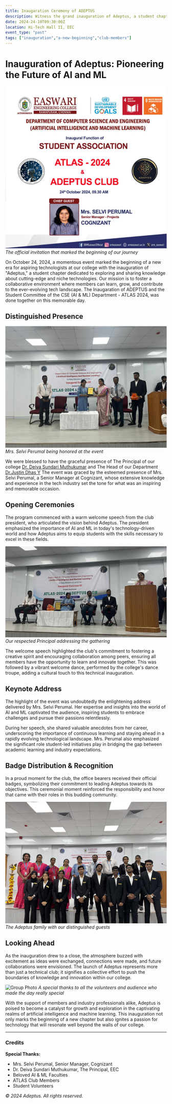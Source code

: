 ```yaml
---
title: Inaugaration Ceremony of ADEPTUS 
description: Witness the grand inauguration of Adeptus, a student chapter empowering the youth on technological awareness and skills that sets the foundation for future tech innovators.
date: 2024-24-10T09:30:00Z
location: Hi-Tech Hall II, EEC
event_type: "past"
tags: ["inauguration","a-new-beginning","club-members"]
---
```

# Inauguration of Adeptus: Pioneering the Future of AI and ML

![Event Invitation](https://raw.githubusercontent.com/tanush-em/adeptus-assets/master/uploads/inaugaration-poster.jpeg)
*The official invitation that marked the beginning of our journey*

On October 24, 2024, a momentous event marked the beginning of a new era for aspiring technologists at our college with the inauguration of "Adeptus," a student chapter  dedicated to exploring and sharing knowledge about cutting-edge and niche technologies. Our mission is to foster a collaborative environment where members can learn, grow, and contribute to the ever-evolving tech landscape. 
The Inaugaration of ADEPTUS and the Student Committee of the CSE (AI & ML) Department - ATLAS 2024, was done together on this memorable day.

## Distinguished Presence

![Honoring the Chief Guest](https://raw.githubusercontent.com/tanush-em/adeptus-assets/master/uploads/chief-guest-honoring.jpeg)
*Mrs. Selvi Perumal being honored at the event*

We were blessed to have the graceful presence of The Principal of our college [Dr. Deiva Sundari Muthukumar](https://www.linkedin.com/in/deiva-sundari-muthukumar-a738a66a/)  and The Head of our Department [Dr.Justin Dhas Y](https://www.linkedin.com/in/dr-justin-dhas-y-2a91b8127/)
The event was graced by the esteemed presence of Mrs. Selvi Perumal, a Senior Manager at Cognizant, whose extensive knowledge and experience in the tech industry set the tone for what was an inspiring and memorable occasion. 

## Opening Ceremonies

The program commenced with a warm welcome speech from the club president, who articulated the vision behind Adeptus. The president emphasized the importance of AI and ML in today's technology-driven world and how Adeptus aims to equip students with the skills necessary to excel in these fields.

![Principal's Address](https://raw.githubusercontent.com/tanush-em/adeptus-assets/master/uploads/principal-addressing.jpeg)
*Our respected Principal addressing the gathering*

The welcome speech highlighted the club's commitment to fostering a creative spirit and encouraging collaboration among peers, ensuring all members have the opportunity to learn and innovate together. This was followed by a vibrant welcome dance, performed by the college's dance troupe, adding a cultural touch to this technical inauguration.

## Keynote Address

The highlight of the event was undoubtedly the enlightening address delivered by Mrs. Selvi Perumal. Her expertise and insights into the world of AI and ML captivated the audience, inspiring students to embrace challenges and pursue their passions relentlessly. 

During her speech, she shared valuable anecdotes from her career, underscoring the importance of continuous learning and staying ahead in a rapidly evolving technological landscape. Mrs. Perumal also emphasized the significant role student-led initiatives play in bridging the gap between academic learning and industry expectations.

## Badge Distribution & Recognition

In a proud moment for the club, the office bearers received their official badges, symbolizing their commitment to leading Adeptus towards its objectives. This ceremonial moment reinforced the responsibility and honor that came with their roles in this budding community.

![Office Bearers](https://raw.githubusercontent.com/tanush-em/adeptus-assets/master/uploads/office-bearers.jpg)
*The Adeptus family with our distinguished guests*

## Looking Ahead

As the inauguration drew to a close, the atmosphere buzzed with excitement as ideas were exchanged, connections were made, and future collaborations were envisioned. The launch of Adeptus represents more than just a technical club; it signifies a collective effort to push the boundaries of knowledge and innovation within our college.

![Group Photo](https://raw.githubusercontent.com/tanush-em/adeptus-assets/master/uploads/group-pic.jpg)
*A special thanks to all the volunteers and audience who made the day really special*

With the support of members and industry professionals alike, Adeptus is poised to become a catalyst for growth and exploration in the captivating realms of artificial intelligence and machine learning. This inauguration not only marks the beginning of a new chapter but also ignites a passion for technology that will resonate well beyond the walls of our college.

---

### Credits

**Special Thanks:**
- Mrs. Selvi Perumal, Senior Manager, Cognizant
- Dr. Deiva Sundari Muthukumar, The Principal, EEC
- Beloved AI & ML Faculties
- ATLAS Club Members
- Student Volunteers

*© 2024 Adeptus. All rights reserved.*